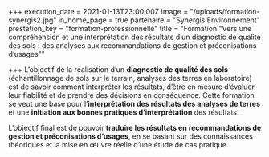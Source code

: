 +++
execution_date = 2021-01-13T23:00:00Z
image = "/uploads/formation-synergis2.jpg"
in_home_page = true
partenaire = "Synergis Environnement"
prestation_key = "formation-professionnelle"
title = "Formation \"Vers une compréhension et une interprétation des résultats d’un diagnostic de qualité des sols : des analyses aux recommandations de gestion et préconisations d’usages\""

+++
L’objectif de la réalisation d’un **diagnostic de qualité des sols** (échantillonnage de sols sur le terrain, analyses des terres en laboratoire) est de savoir comment interpréter les résultats, d’être en mesure d’évaluer leur fiabilité et de prendre des décisions en conséquence. Cette formation se veut une base pour l’**interprétation des résultats des analyses de terres** et une **initiation aux bonnes pratiques d’interprétation** des résultats.

L’objectif final est de pouvoir **traduire les résultats en recommandations de gestion et préconisations d’usages**, en se basant sur des connaissances théoriques et la mise en œuvre réelle d’une étude de cas pratique.